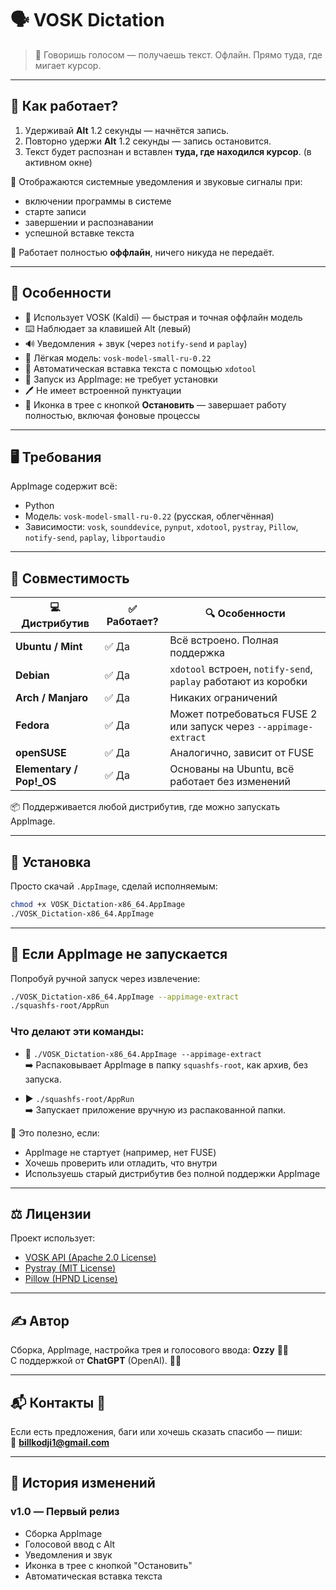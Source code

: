 # 🗣 VOSK Dictation

> 🎤 Говоришь голосом — получаешь текст. Офлайн. Прямо туда, где мигает курсор.

---

## 🚀 Как работает?

1. Удерживай **Alt** 1.2 секунды — начнётся запись.  
2. Повторно удержи **Alt** 1.2 секунды — запись остановится.  
3. Текст будет распознан и вставлен **туда, где находился курсор**. (в активном окне)

📢 Отображаются системные уведомления и звуковые сигналы при:
- включении программы в системе  
- старте записи  
- завершении и распознавании  
- успешной вставке текста  

📌 Работает полностью **оффлайн**, ничего никуда не передаёт.

---

## 🧩 Особенности

- 🧠 Использует VOSK (Kaldi) — быстрая и точная оффлайн модель  
- ⌨️ Наблюдает за клавишей Alt (левый)  
- 🔊 Уведомления + звук (через `notify-send` и `paplay`)  
- 🧰 Лёгкая модель: `vosk-model-small-ru-0.22`  
- 🧙 Автоматическая вставка текста с помощью `xdotool`  
- 🧼 Запуск из AppImage: не требует установки  
- 🖊 Не имеет встроенной пунктуации  
- 🧪 Иконка в трее с кнопкой **Остановить** — завершает работу полностью, включая фоновые процессы  

---

## 🖥️ Требования

AppImage содержит всё:
- Python  
- Модель: `vosk-model-small-ru-0.22` (русская, облегчённая)  
- Зависимости: `vosk`, `sounddevice`, `pynput`, `xdotool`, `pystray`, `Pillow`, `notify-send`, `paplay`, `libportaudio`  

---

## 🧾 Совместимость

| 💻 Дистрибутив            | ✅ Работает? | 🔍 Особенности                                                   |
|---------------------------|--------------|------------------------------------------------------------------|
| **Ubuntu / Mint**         | ✅ Да         | Всё встроено. Полная поддержка                                   |
| **Debian**                | ✅ Да         | `xdotool` встроен, `notify-send`, `paplay` работают из коробки   |
| **Arch / Manjaro**        | ✅ Да         | Никаких ограничений                                              |
| **Fedora**                | ✅ Да         | Может потребоваться FUSE 2 или запуск через `--appimage-extract` |
| **openSUSE**              | ✅ Да         | Аналогично, зависит от FUSE                                      |
| **Elementary / Pop!_OS**  | ✅ Да         | Основаны на Ubuntu, всё работает без изменений                   |

📦 Поддерживается любой дистрибутив, где можно запускать AppImage.

---

## 📎 Установка

Просто скачай `.AppImage`, сделай исполняемым:

```bash
chmod +x VOSK_Dictation-x86_64.AppImage
./VOSK_Dictation-x86_64.AppImage
```

---

## 📌 Если AppImage не запускается

Попробуй ручной запуск через извлечение:

```bash
./VOSK_Dictation-x86_64.AppImage --appimage-extract
./squashfs-root/AppRun
```

### Что делают эти команды:

- 🔧 `./VOSK_Dictation-x86_64.AppImage --appimage-extract`  
  ➡️ Распаковывает AppImage в папку `squashfs-root`, как архив, без запуска.

- ▶️ `./squashfs-root/AppRun`  
  ➡️ Запускает приложение вручную из распакованной папки.

🧠 Это полезно, если:
- AppImage не стартует (например, нет FUSE)
- Хочешь проверить или отладить, что внутри
- Используешь старый дистрибутив без полной поддержки AppImage

---

## ⚖️ Лицензии

Проект использует:

- [VOSK API (Apache 2.0 License)](https://github.com/alphacep/vosk-api)  
- [Pystray (MIT License)](https://github.com/moses-palmer/pystray)  
- [Pillow (HPND License)](https://github.com/python-pillow/Pillow)

---

## ✍️ Автор

Сборка, AppImage, настройка трея и голосового ввода: **Ozzy** 🥷🏾  
С поддержкой от **ChatGPT** (OpenAI). 🫶🏽

---

## 📬 Контакты 🤝

Если есть предложения, баги или хочешь сказать спасибо — пиши:  
📧 **billkodji1@gmail.com**

---

## 📝 История изменений

### v1.0 — Первый релиз

- Сборка AppImage  
- Голосовой ввод с Alt  
- Уведомления и звук  
- Иконка в трее с кнопкой "Остановить"  
- Автоматическая вставка текста  
